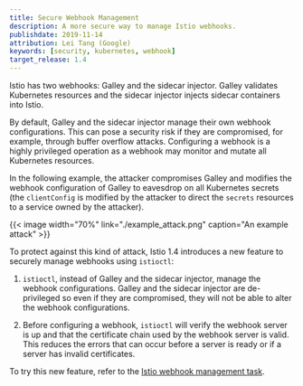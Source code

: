 ```yaml
---
title: Secure Webhook Management
description: A more secure way to manage Istio webhooks.
publishdate: 2019-11-14
attribution: Lei Tang (Google)
keywords: [security, kubernetes, webhook]
target_release: 1.4
---
```


Istio has two webhooks: Galley and the sidecar injector.
Galley validates Kubernetes resources and the sidecar injector injects sidecar
containers into Istio.

By default, Galley and the sidecar injector manage their own webhook configurations.
This can pose a security risk if they are compromised, for example, through buffer overflow attacks.
Configuring a webhook is a highly privileged operation as a webhook may monitor and mutate all
Kubernetes resources.

In the following example, the attacker compromises
Galley and modifies the webhook configuration of Galley to eavesdrop on all Kubernetes secrets
(the `clientConfig` is modified by the attacker to direct the `secrets` resources to
a service owned by the attacker).

{{< image width="70%"
    link="./example_attack.png"
    caption="An example attack"
    >}}

To protect against this kind of attack, Istio 1.4 introduces a new feature to securely manage
webhooks using `istioctl`:

1. `istioctl`, instead of Galley and the sidecar injector, manage the webhook configurations.
Galley and the sidecar injector are de-privileged so even if they are compromised, they
will not be able to alter the webhook configurations.

1. Before configuring a webhook, `istioctl` will verify the webhook server is up
and that the certificate chain used by the webhook server is valid. This reduces the errors
that can occur before a server is ready or if a server has invalid certificates.

To try this new feature, refer to the [Istio webhook management task](/pt-br/docs/tasks/security/webhook).

